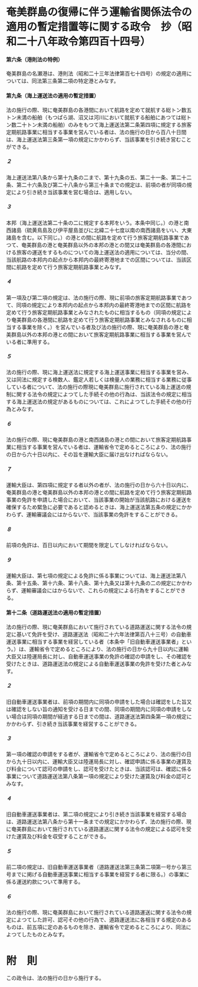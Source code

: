 # 奄美群島の復帰に伴う運輸省関係法令の適用の暫定措置等に関する政令　抄（昭和二十八年政令第四百十四号）
#### 第六条（港則法の特例）
奄美群島の名瀬港は、港則法（昭和二十三年法律第百七十四号）の規定の適用については、同法第三条第二項の特定港とみなす。
#### 第九条（海上運送法の適用の暫定措置）
法の施行の際、現に奄美群島の各港間において航路を定めて就航する総トン数五トン未満の船舶（もつぱら湖、沼又は河川において就航する船舶にあつては総トン数二十トン未満の船舶）のみをもつて海上運送法第二条第四項に規定する旅客定期航路事業に相当する事業を営んでいる者は、法の施行の日から百八十日間は、海上運送法第三条第一項の規定にかかわらず、当該事業を引き続き営むことができる。
##### ２
海上運送法第八条から第十九条の二まで、第十九条の五、第二十一条、第二十二条、第二十六条及び第二十八条から第三十条までの規定は、前項の者が同項の規定により引き続き当該事業を営む場合は、適用しない。
##### ３
本邦（海上運送法第二十条の二に規定する本邦をいう。本条中同じ。）の港と南西諸島（硫黄鳥島及び伊平屋島並びに北緯二十七度以南の南西諸島をいい、大東諸島を含む。以下同じ。）の港との間に航路を定めて行う旅客定期航路事業であつて、奄美群島の港と奄美群島以外の本邦の港との間又は奄美群島の各港間における旅客の運送をするものについての海上運送法の適用については、当分の間、当該航路の本邦内の起点から本邦内の最終寄港地までの区間については、当該区間に航路を定めて行う旅客定期航路事業とみなす。
##### ４
第一項及び第二項の規定は、法の施行の際、現に前項の旅客定期航路事業であつて、同項の規定により本邦内の起点から本邦内の最終寄港地までの区間に航路を定めて行う旅客定期航路事業とみなされたものに相当するもの（同項の規定により奄美群島の各港間に航路を定めて行う旅客定期航路事業とみなされるものに相当する事業を除く。）を営んでいる者及び法の施行の際、現に奄美群島の港と奄美群島以外の本邦の港との間において旅客定期航路事業に相当する事業を営んでいる者に準用する。
##### ５
法の施行の際、現に海上運送法に規定する海上運送事業に相当する事業を営み、又は同法に規定する検数人、鑑定人若しくは検量人の業務に相当する業務に従事している者について、法の施行の際現に奄美群島に施行されている海上運送の規制に関する法令の規定によつてした手続その他の行為は、当該法令の規定に相当する海上運送法の規定があるものについては、これによつてした手続その他の行為とみなす。
##### ６
法の施行の際、現に奄美群島の港と南西諸島の港との間において旅客定期航路事業に相当する事業を営んでいる者は、運輸省令で定めるところにより、法の施行の日から六十日以内に、その旨を運輸大臣に届け出なければならない。
##### ７
運輸大臣は、第四項に規定する者以外の者が、法の施行の日から六十日以内に、奄美群島の港と奄美群島以外の本邦の港との間に航路を定めて行う旅客定期航路事業の免許を申請した場合において、当該事業の開始が当該航路における運送を確保するため緊急に必要であると認めるときは、海上運送法第五条の規定にかかわらず、運輸審議会にはからないで、当該事業の免許をすることができる。
##### ８
前項の免許は、百日以内において期間を限定してしなければならない。
##### ９
運輸大臣は、第七項の規定による免許に係る事業については、海上運送法第八条、第十五条、第十六条、第十八条、第十九条又は第十九条の二の規定にかかわらず、運輸審議会にはからないで、これらの規定による行為をすることができる。
#### 第十二条（道路運送法の適用の暫定措置）
法の施行の際、現に奄美群島において施行されている道路運送に関する法令の規定に基いて免許を受け、道路運送法（昭和二十六年法律第百八十三号）の自動車運送事業に相当する事業を経営している者（本条中「旧自動車運送事業者」という。）は、運輸省令で定めるところにより、法の施行の日から九十日以内に運輸大臣又は陸運局長に対し、自動車運送事業の免許の確認の申請をし、その確認を受けたときは、道路運送法の規定による自動車運送事業の免許を受けた者とみなす。
##### ２
旧自動車運送事業者は、前項の期間内に同項の申請をした場合は確認をした旨又は確認をしない旨の通知を受ける日までの間、同項の期間内に同項の申請をしない場合は同項の期間が経過する日までの間は、道路運送法第四条第一項の規定にかかわらず、引き続き当該事業を経営することができる。
##### ３
第一項の確認の申請をする者が、運輸省令で定めるところにより、法の施行の日から九十日以内に、運輸大臣又は陸運局長に対し、確認申請に係る事業の運賃及び料金について認可の申請をし、認可を受けたときは、当該認可は、確認に係る事業について道路運送法第八条第一項の規定により受けた運賃及び料金の認可とみなす。
##### ４
旧自動車運送事業者は、第二項の規定により引き続き当該事業を経営する場合は、道路運送法第八条から第十一条までの規定にかかわらず、法の施行の際、現に奄美群島において施行されている道路運送に関する法令の規定による認可を受けた運賃及び料金を収受することができる。
##### ５
前二項の規定は、旧自動車運送事業者（道路運送法第三条第二項第一号から第三号までに掲げる自動車運送事業に相当する事業を経営する者に限る。）の事業に係る運送約款について準用する。
##### ６
法の施行の際、現に奄美群島において施行されている道路運送に関する法令の規定によつてした許可、認可その他の行為で、道路運送法に各相当する規定のあるものは、前五項に定のあるものを除き、運輸省令で定めるところにより、同法によつてしたものとみなす。
# 附　則
この政令は、法の施行の日から施行する。

